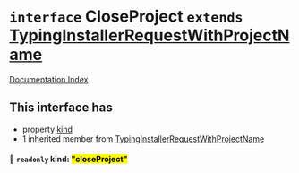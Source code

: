 # `interface` CloseProject `extends` [TypingInstallerRequestWithProjectName](../interface.TypingInstallerRequestWithProjectName/README.md)

[Documentation Index](../README.md)

## This interface has

- property [kind](#-readonly-kind-closeproject)
- 1 inherited member from [TypingInstallerRequestWithProjectName](../interface.TypingInstallerRequestWithProjectName/README.md)


#### 📄 `readonly` kind: <mark>"closeProject"</mark>



